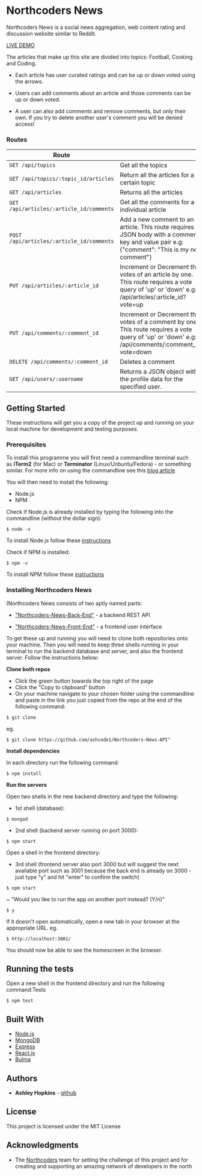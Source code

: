 # Northcoders News

Northcoders News is a social news aggregation, web content rating and discussion website similar to Reddit.

[LIVE DEMO](https://nc-news-fe.herokuapp.com/)

The articles that make up this site are divided into topics: Football, Cooking and Coding.

* Each article has user curated ratings and can be up or down voted using the arrows.

* Users can add comments about an article and those comments can be up or down voted.

* A user can also add comments and remove comments, but only their own. If you try to delete another user's comment you will be denied access!

### Routes

| Route |   |
| ------|---|
| `GET /api/topics` | Get all the topics |
| `GET /api/topics/:topic_id/articles` | Return all the articles for a certain topic |
| `GET /api/articles` | Returns all the articles |
| `GET /api/articles/:article_id/comments` | Get all the comments for a individual article |
| `POST /api/articles/:article_id/comments` | Add a new comment to an article. This route requires a JSON body with a comment key and value pair e.g: {"comment": "This is my new comment"} |
| `PUT /api/articles/:article_id` | Increment or Decrement the votes of an article by one. This route requires a vote query of 'up' or 'down' e.g: /api/articles/:article_id?vote=up |
| `PUT /api/comments/:comment_id` | Increment or Decrement the votes of a comment by one. This route requires a vote query of 'up' or 'down' e.g: /api/comments/:comment_id?vote=down |
| `DELETE /api/comments/:comment_id` | Deletes a comment |
| `GET /api/users/:username` | Returns a JSON object with the profile data for the specified user. |


## Getting Started

These instructions will get you a copy of the project up and running on your local machine for development and testing purposes. 

### Prerequisites

To install this programme you will first need a commandline terminal such as **iTerm2** (for Mac) or **Terminator** (Linux/Unbuntu/Fedora) - or something similar. For more info on using the commandline see this [blog article](https://lifehacker.com/5633909/who-needs-a-mouse-learn-to-use-the-command-line-for-almost-anything)

You will then need to install the following:

* Node.js 
* NPM

Check if Node.js is already installed by typing the following into the commandline (without the dollar sign):


```
$ node -v 
```

To install Node.js follow these [instructions](https://nodejs.org/en/download/package-manager/#osx)

Check if NPM is installed:

```
$ npm -v
```

To install NPM follow these [instructions](https://docs.npmjs.com/getting-started/installing-node)

### Installing Northcoders News

(Northcoders News consists of two aptly named parts: 

* ["Northcoders-News-Back-End"](https://github.com/ashcode1/Northcoders-News-API) - a backend REST API    

* ["Northcoders-News-Front-End"](https://github.com/ashcode1/Northcoders-News-Front-End) - a frontend user interface
  

To get these up and running you will need to clone both repositories onto your machine. Then you will need to keep three shells running in your terminal to run the backend database and server, and also the frontend server. Follow the instructions below:

**Clone both repos** 

* Click the green button towards the top right of the page
* Click the "Copy to clipboard" button
* On your machine navigate to your chosen folder using the commandline and paste in the link you just copied from the repo at the end of the following command:
```
$ git clone 
```
eg. 

```
$ git clone https://github.com/ashcode1/Northcoders-News-API"
```

**Install dependencies**

In each directory run the following command:

```
$ npm install
```

**Run the servers**

Open two shells in the new backend directory and type the following:

* 1st shell (database):

```
$ mongod
```
* 2nd shell (backend server running on port 3000):
```
$ npm start
```
Open a shell in the frontend directory:
* 3rd shell (frontend server also port 3000 but will suggest the next available port such as 3001 because the back end is already on 3000 - just type "y" and hit "enter" to confirm the switch)

```
$ npm start
```
~ "Would you like to run the app on another port instead? (Y/n)" 

```
$ y
```

If it doesn't open automatically, open a new tab in your browser at the appropriate URL. eg.

```
$ http://localhost:3001/
```
You should now be able to see the homescreen in the browser.


## Running the tests

Open a new shell in the frontend directory and run the following command:Tests

```
$ npm test
```

## Built With

* [Node.js](https://nodejs.org/en/) 
* [MongoDB](https://www.mongodb.com/) 
* [Express](https://expressjs.com/) 
* [React.js](https://reactjs.org/) 
* [Bulma](https://bulma.io/) 

## Authors

* **Ashley Hopkins** - [github](https://github.com/ashcode1)

## License

This project is licensed under the MIT License

## Acknowledgments


* The [Northcoders](https://northcoders.com/start-coding?ads_cmpid=949839241&ads_adid=47028772797&ads_matchtype=b&ads_network=g&ads_creative=228828910521&utm_term=northcoders&ads_targetid=kwd-375530169794&utm_campaign=&utm_source=adwords&utm_medium=ppc&ttv=2&gclid=Cj0KCQjwp_DPBRCZARIsAGOZYBT3fLL0ytyxD4YrK04zMgVM0T8YqqXfcIeKyjTQ61QL3UEpZk1K_ToaAmiCEALw_wcB) team for setting the challenge of this project and for creating and supporting an amazing network of developers in the north 
